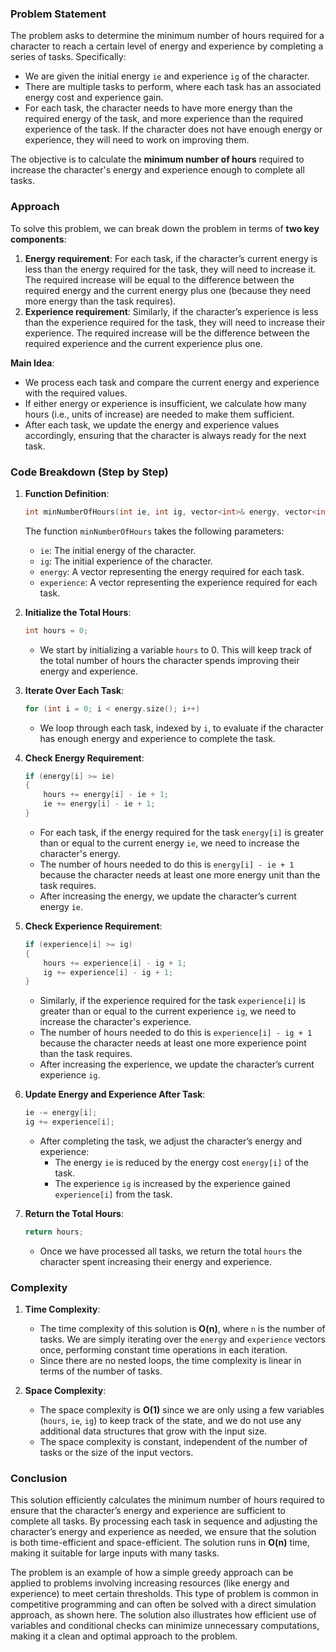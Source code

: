 ### Problem Statement

The problem asks to determine the minimum number of hours required for a character to reach a certain level of energy and experience by completing a series of tasks. Specifically:
- We are given the initial energy `ie` and experience `ig` of the character.
- There are multiple tasks to perform, where each task has an associated energy cost and experience gain.
- For each task, the character needs to have more energy than the required energy of the task, and more experience than the required experience of the task. If the character does not have enough energy or experience, they will need to work on improving them.

The objective is to calculate the **minimum number of hours** required to increase the character's energy and experience enough to complete all tasks.

### Approach

To solve this problem, we can break down the problem in terms of **two key components**:
1. **Energy requirement**: For each task, if the character’s current energy is less than the energy required for the task, they will need to increase it. The required increase will be equal to the difference between the required energy and the current energy plus one (because they need more energy than the task requires).
2. **Experience requirement**: Similarly, if the character’s experience is less than the experience required for the task, they will need to increase their experience. The required increase will be the difference between the required experience and the current experience plus one.

**Main Idea**:
- We process each task and compare the current energy and experience with the required values.
- If either energy or experience is insufficient, we calculate how many hours (i.e., units of increase) are needed to make them sufficient.
- After each task, we update the energy and experience values accordingly, ensuring that the character is always ready for the next task.

### Code Breakdown (Step by Step)

1. **Function Definition**:
   ```cpp
   int minNumberOfHours(int ie, int ig, vector<int>& energy, vector<int>& experience) 
   ```
   The function `minNumberOfHours` takes the following parameters:
   - `ie`: The initial energy of the character.
   - `ig`: The initial experience of the character.
   - `energy`: A vector representing the energy required for each task.
   - `experience`: A vector representing the experience required for each task.

2. **Initialize the Total Hours**:
   ```cpp
   int hours = 0;
   ```
   - We start by initializing a variable `hours` to 0. This will keep track of the total number of hours the character spends improving their energy and experience.

3. **Iterate Over Each Task**:
   ```cpp
   for (int i = 0; i < energy.size(); i++)
   ```
   - We loop through each task, indexed by `i`, to evaluate if the character has enough energy and experience to complete the task.

4. **Check Energy Requirement**:
   ```cpp
   if (energy[i] >= ie)
   {
       hours += energy[i] - ie + 1;
       ie += energy[i] - ie + 1;
   }
   ```
   - For each task, if the energy required for the task `energy[i]` is greater than or equal to the current energy `ie`, we need to increase the character's energy.
   - The number of hours needed to do this is `energy[i] - ie + 1` because the character needs at least one more energy unit than the task requires.
   - After increasing the energy, we update the character’s current energy `ie`.

5. **Check Experience Requirement**:
   ```cpp
   if (experience[i] >= ig)
   {
       hours += experience[i] - ig + 1;
       ig += experience[i] - ig + 1;
   }
   ```
   - Similarly, if the experience required for the task `experience[i]` is greater than or equal to the current experience `ig`, we need to increase the character's experience.
   - The number of hours needed to do this is `experience[i] - ig + 1` because the character needs at least one more experience point than the task requires.
   - After increasing the experience, we update the character’s current experience `ig`.

6. **Update Energy and Experience After Task**:
   ```cpp
   ie -= energy[i];
   ig += experience[i];
   ```
   - After completing the task, we adjust the character’s energy and experience:
     - The energy `ie` is reduced by the energy cost `energy[i]` of the task.
     - The experience `ig` is increased by the experience gained `experience[i]` from the task.

7. **Return the Total Hours**:
   ```cpp
   return hours;
   ```
   - Once we have processed all tasks, we return the total `hours` the character spent increasing their energy and experience.

### Complexity

1. **Time Complexity**:
   - The time complexity of this solution is **O(n)**, where `n` is the number of tasks. We are simply iterating over the `energy` and `experience` vectors once, performing constant time operations in each iteration.
   - Since there are no nested loops, the time complexity is linear in terms of the number of tasks.

2. **Space Complexity**:
   - The space complexity is **O(1)** since we are only using a few variables (`hours`, `ie`, `ig`) to keep track of the state, and we do not use any additional data structures that grow with the input size.
   - The space complexity is constant, independent of the number of tasks or the size of the input vectors.

### Conclusion

This solution efficiently calculates the minimum number of hours required to ensure that the character’s energy and experience are sufficient to complete all tasks. By processing each task in sequence and adjusting the character’s energy and experience as needed, we ensure that the solution is both time-efficient and space-efficient. The solution runs in **O(n)** time, making it suitable for large inputs with many tasks.

The problem is an example of how a simple greedy approach can be applied to problems involving increasing resources (like energy and experience) to meet certain thresholds. This type of problem is common in competitive programming and can often be solved with a direct simulation approach, as shown here. The solution also illustrates how efficient use of variables and conditional checks can minimize unnecessary computations, making it a clean and optimal approach to the problem.